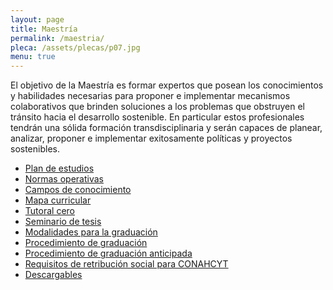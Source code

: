 ```yaml
---
layout: page
title: Maestría
permalink: /maestria/
pleca: /assets/plecas/p07.jpg
menu: true
---
```


El objetivo de la Maestría es formar expertos que posean los conocimientos y habilidades
necesarias para proponer e implementar mecanismos colaborativos que brinden soluciones a los
problemas que obstruyen el tránsito hacia el desarrollo sostenible. En particular estos profesionales
tendrán una sólida formación transdisciplinaria y serán capaces de planear, analizar, proponer e
implementar exitosamente políticas y proyectos sostenibles.

 - [Plan de estudios](/assets/docs/plan-maestria.pdf)
 - [Normas operativas](/assets/docs/normas_operativas.pdf)
 - [Campos de conocimiento](/maestria/campos)
 - [Mapa curricular](/maestria/mapa)
 - [Tutoral cero](/maestria/tutoral_cero/)
 - [Seminario de tesis](/maestria/seminario_tesis)
 - [Modalidades para la graduación](/maestria/modalidades_graduacion)
 - [Procedimiento de graduación](/maestria/graduacion)
 - [Procedimiento de graduación anticipada](/maestria/graduacion-anticipada/)
 - [Requisitos de retribución social para CONAHCYT](/retribucion_social/)
 - [Descargables](/maestria/descargables)
